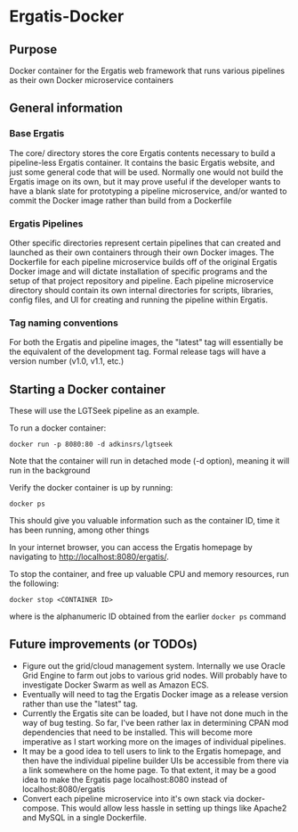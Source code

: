 # Ergatis-Docker

## Purpose
Docker container for the Ergatis web framework that runs various pipelines as their own Docker microservice containers

## General information

### Base Ergatis
The core/ directory stores the core Ergatis contents necessary to build a pipeline-less Ergatis container.  It contains the basic Ergatis website, and just some general code that will be used.  Normally one would not build the Ergatis image on its own, but it may prove useful if the developer wants to have a blank slate for prototyping a pipeline microservice, and/or wanted to commit the Docker image rather than build from a Dockerfile

### Ergatis Pipelines
Other specific directories represent certain pipelines that can created and launched as their own containers through their own Docker images.  The Dockerfile for each pipeline microservice builds off of the original Ergatis Docker image and will dictate installation of specific programs and the setup of that project repository and pipeline.  Each pipeline microservice directory should contain its own internal directories for scripts, libraries, config files, and UI for creating and running the pipeline within Ergatis.

### Tag naming conventions
For both the Ergatis and pipeline images, the "latest" tag will essentially be the equivalent of the development tag.  Formal release tags will have a version number (v1.0, v1.1, etc.)

## Starting a Docker container
These will use the LGTSeek pipeline as an example.

To run a docker container:
```
docker run -p 8080:80 -d adkinsrs/lgtseek
```
Note that the container will run in detached mode (-d option), meaning it will run in the background

Verify the docker container is up by running:
```
docker ps
```
This should give you valuable information such as the container ID, time it has been running, among other things

In your internet browser, you can access the Ergatis homepage by navigating to [http://localhost:8080/ergatis/](http://localhost:8080/ergatis/).

To stop the container, and free up valuable CPU and memory resources, run the following:
```
docker stop <CONTAINER ID>
```
where <CONTAINER ID>  is the alphanumeric ID obtained from the earlier `docker ps` command

## Future improvements (or TODOs)
* Figure out the grid/cloud management system.  Internally we use Oracle Grid Engine to farm out jobs to various grid nodes.  Will probably have to investigate Docker Swarm as well as Amazon ECS.
* Eventually will need to tag the Ergatis Docker image as a release version rather than use the "latest" tag.
* Currently the Ergatis site can be loaded, but I have not done much in the way of bug testing.  So far, I've been rather lax in determining CPAN mod dependencies that need to be installed.  This will become more imperative as I start working more on the images of individual pipelines.
* It may be a good idea to tell users to link to the Ergatis homepage, and then have the individual pipeline builder UIs be accessible from there via a link somewhere on the home page.  To that extent, it may be a good idea to make the Ergatis page localhost:8080 instead of localhost:8080/ergatis
* Convert each pipeline microservice into it's own stack via docker-compose.  This would allow less hassle in setting up things like Apache2 and MySQL in a single Dockerfile.
